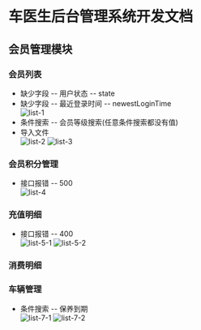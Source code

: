 车医生后台管理系统开发文档
=======================
## 会员管理模块

### 会员列表
+ 缺少字段 -- 用户状态 -- state
+ 缺少字段 -- 最近登录时间 -- newestLoginTime      
  ![list-1](imgs/2018-09-10/list-1.jpg)
+ 条件搜索 -- 会员等级搜索(任意条件搜索都没有值)
+ 导入文件      
  ![list-2](imgs/2018-09-10/list-2.png)
  ![list-3](imgs/2018-09-10/list-3.png)

### 会员积分管理
+ 接口报错 -- 500         
![list-4](imgs/2018-09-10/list-3.jpg) 

### 充值明细
+ 接口报错 -- 400       
![list-5-1](imgs/2018-09-10/list-5-1.png)
![list-5-2](imgs/2018-09-10/list-5-2.png)

### 消费明细

### 车辆管理
+ 条件搜索 -- 保养到期        
![list-7-1](imgs/2018-09-10/list-7-1.jpg) 
![list-7-2](imgs/2018-09-10/list-7-2.jpg) 
